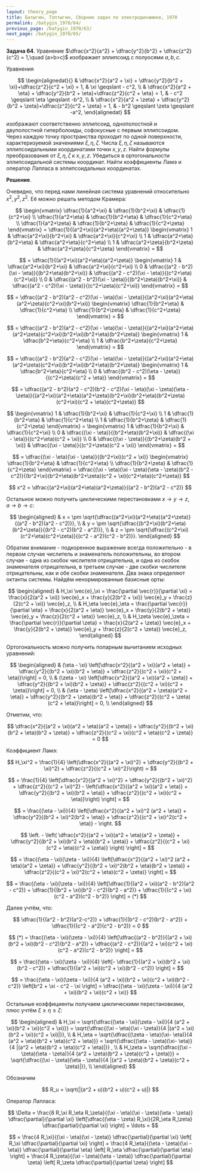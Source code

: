 ```yaml
---
layout: theory_page
title: Батыгин, Топтыгин, Сборник задач по электродинамике, 1970
permalink: /batygin_1970/64/
previous_page: /batygin_1970/63/
next_page: /batygin_1970/65/
---
```


**Задача 64**. Уравнение $\dfrac{x^2}{a^2} + \dfrac{y^2}{b^2} + \dfrac{z^2}{c^2} = 1,\quad (a>b>c)$ изображает эллипсоид с полуосями $a, b, c$.

Уравнения 

$$
\begin{alignedat}{}
& \dfrac{x^2}{a^2 + \xi} + \dfrac{y^2}{b^2 + \xi}+\dfrac{z^2}{c^2 + \xi} = 1, & \xi \geqslant - c^2, \\
& \dfrac{x^2}{a^2 + \eta} + \dfrac{y^2}{b^2 + \eta}+\dfrac{z^2}{c^2 + \eta} = 1, & - c^2 \geqslant \eta \geqslant -b^2, \\
& \dfrac{x^2}{a^2 + \zeta} + \dfrac{y^2}{b^2 + \zeta}+\dfrac{z^2}{c^2 + \zeta} = 1, & - b^2 \geqslant \zeta \geqslant -a^2,
\end{alignedat}
$$

изображают соответственно эллипсоид, однополостной и двуполостной гиперболоиды, софокусные с первым эллипсоидом. Через каждую точку пространства проходит по одной поверхности, характеризуемой значениями $\xi, \eta, \zeta$. Числа $\xi, \eta, \zeta$ называются эллипсоидальными координатами точки $x, y, z$. Найти формулы преобразования от $\xi, \eta, \zeta$ к $x, y, z$. Убедиться в ортогональности эллипсоидальной системы координат. Найти коэффициенты Ламэ и оператор Лапласа в эллипсоидальных координатах.

**Решение**. 

Очевидно, что перед нами линейная система уравнений относительно $x^2, y^2, z^2.$ Её можно решать методом Крамера:

$$
\begin{vmatrix}
\dfrac{1}{a^2+\xi} & \dfrac{1}{b^2+\xi} & \dfrac{1}{c^2+\xi} \\
\dfrac{1}{a^2+\eta} & \dfrac{1}{b^2+\eta} & \dfrac{1}{c^2+\eta} \\
\dfrac{1}{a^2+\zeta} & \dfrac{1}{b^2+\zeta} & \dfrac{1}{c^2+\zeta} 
\end{vmatrix} =
\dfrac{1}{(a^2+\xi)(a^2+\eta)(a^2+\zeta)} \begin{vmatrix}
1 & \dfrac{a^2+\xi}{b^2+\xi} & \dfrac{a^2+\xi}{c^2+\xi} \\
1 & \dfrac{a^2+\eta}{b^2+\eta} & \dfrac{a^2+\eta}{c^2+\eta} \\
1 & \dfrac{a^2+\zeta}{b^2+\zeta} & \dfrac{a^2+\zeta}{c^2+\zeta} 
\end{vmatrix} =
$$

$$
= \dfrac{1}{(a^2+\xi)(a^2+\eta)(a^2+\zeta)} \begin{vmatrix}
1 & \dfrac{a^2+\xi}{b^2+\xi} & \dfrac{a^2+\xi}{c^2+\xi} \\
0 & \dfrac{(a^2 - b^2)(\xi - \eta)}{(b^2+\eta)(b^2+\xi)} & \dfrac{(a^2 - c^2)(\xi - \eta)}{(c^2+\eta)(c^2+\xi)} \\
0 & \dfrac{(a^2 - b^2)(\xi - \zeta)}{(b^2+\zeta)(b^2+\xi)} & \dfrac{(a^2 - c^2)(\xi - \zeta)}{(c^2+\zeta)(c^2+\xi)} 
\end{vmatrix} =
$$

$$
= \dfrac{(a^2 - b^2)(a^2 - c^2)(\xi - \eta)(\xi - \zeta)}{(a^2+\xi)(a^2+\eta)(a^2+\zeta)(c^2+\xi)(b^2+\xi)} \begin{vmatrix}
\dfrac{1}{b^2+\eta} & \dfrac{1}{c^2+\eta} \\
\dfrac{1}{b^2+\zeta} & \dfrac{1}{c^2+\zeta} 
\end{vmatrix} =
$$

$$
= \dfrac{(a^2 - b^2)(a^2 - c^2)(\xi - \eta)(\xi - \zeta)}{(a^2+\xi)(a^2+\eta)(a^2+\zeta)(c^2+\xi)(b^2+\xi)(b^2+\eta)(b^2+\zeta)} \begin{vmatrix}
1 & \dfrac{b^2+\eta}{c^2+\eta} \\
1 & \dfrac{b^2+\zeta}{c^2+\zeta} 
\end{vmatrix} =
$$

$$
= \dfrac{(a^2 - b^2)(a^2 - c^2)(\xi - \eta)(\xi - \zeta)}{(a^2+\xi)(a^2+\eta)(a^2+\zeta)(c^2+\xi)(b^2+\xi)(b^2+\eta)(b^2+\zeta)} \begin{vmatrix}
1 & \dfrac{b^2+\eta}{c^2+\eta} \\
0 & \dfrac{(b^2 - c^2)(\eta - \zeta)}{(c^2+\zeta)(c^2 + \eta)} 
\end{vmatrix} =
$$

$$
= \dfrac{(a^2 - b^2)(a^2 - c^2)(b^2 - c^2)(\xi - \eta)(\xi - \zeta)(\eta - \zeta)}{(a^2+\xi)(a^2+\eta)(a^2+\zeta)(b^2+\xi)(b^2+\eta)(b^2+\zeta)(c^2+\xi)(c^2 + \eta)(c^2+\zeta)}
$$

$$
\begin{vmatrix}
1 & \dfrac{1}{b^2+\xi} & \dfrac{1}{c^2+\xi} \\
1 & \dfrac{1}{b^2+\eta} & \dfrac{1}{c^2+\eta} \\
1 & \dfrac{1}{b^2+\zeta} & \dfrac{1}{c^2+\zeta} 
\end{vmatrix} = 
\begin{vmatrix}
1 & \dfrac{1}{b^2+\xi} & \dfrac{1}{c^2+\xi} \\
0 & \dfrac{(\xi - \eta)}{(b^2+\eta)(b^2+\xi)} & \dfrac{(\xi - \eta)}{(c^2+\eta)(c^2 + \xi)} \\
0 & \dfrac{(\xi - \zeta)}{(b^2+\zeta)(b^2 + \xi)} & \dfrac{(\xi - \zeta)}{(c^2+\zeta)(c^2 + \xi)} 
\end{vmatrix} =
$$

$$
= \dfrac{(\xi - \eta)(\xi - \zeta)}{(b^2+\xi)(c^2 + \xi)}
\begin{vmatrix}
\dfrac{1}{b^2+\eta} & \dfrac{1}{c^2+\eta} \\
\dfrac{1}{b^2+\zeta} & \dfrac{1}{c^2+\zeta} 
\end{vmatrix} = 
\dfrac{(\xi - \eta)(\xi - \zeta)(\eta - \zeta)(b^2 - c^2)}{(b^2+\xi)(b^2+\eta)(b^2+\zeta)(c^2 + \xi)(c^2+\eta)(c^2+\zeta)}
$$

$$
x^2 = \dfrac{(a^2+\xi)(a^2+\eta)(a^2+\zeta)}{(a^2 - b^2)(a^2 - c^2)}
$$

Остальное можно получить циклическими перестановками $x\to y\to z, a\to b \to c$:

$$
\begin{aligned}
& x = \pm \sqrt{\dfrac{(a^2+\xi)(a^2+\eta)(a^2+\zeta)}{(a^2 - b^2)(a^2 - c^2)}}, \\
& y = \pm \sqrt{\dfrac{(b^2+\xi)(b^2+\eta)(b^2+\zeta)}{(b^2 - c^2)(b^2 - a^2)}}, \\
& z = \pm \sqrt{\dfrac{(c^2+\xi)(c^2+\eta)(c^2+\zeta)}{(c^2 - a^2)(c^2 - b^2)}}.
\end{aligned}
$$

Обратим внимание - подкоренное выражение всегда положительно - в первом случае числитель и знаменатель положительны, во втором случае - одна из скобок числителя отрицательна, и одна из скобок знаменателя отрицательна, в третьем случае - две скобки числителя отрицательны, как и обе скобки знаменателя. Два знака определяют октанты системы. Найдём ненормированные базисные орты:

$$
\begin{aligned}
& H_\xi \vec{e}_\xi = \frac{\partial \vec{r}}{\partial \xi} = 
\frac{x}{2(a^2 + \xi)} \vec{e}_x + \frac{y}{2(b^2 + \xi)} \vec{e}_y + \frac{z}{2(c^2 + \xi)} \vec{e}_z, \\
& H_\eta \vec{e}_\eta = \frac{\partial \vec{r}}{\partial \eta} = 
\frac{x}{2(a^2 + \eta)} \vec{e}_x + \frac{y}{2(b^2 + \eta)} \vec{e}_y + \frac{z}{2(c^2 + \eta)} \vec{e}_z, \\
& H_\zeta \vec{e}_\zeta = \frac{\partial \vec{r}}{\partial \zeta} = 
\frac{x}{2(a^2 + \zeta)} \vec{e}_x + \frac{y}{2(b^2 + \zeta)} \vec{e}_y + \frac{z}{2(c^2 + \zeta)} \vec{e}_z,
\end{aligned}
$$

Ортогональность можно получить попарным вычитанием исходных уравнений:

$$
\begin{aligned}
& (\eta - \xi) \left[\dfrac{x^2}{(a^2 + \xi)(a^2 + \eta)} + \dfrac{y^2}{(b^2 + \xi)(b^2 + \eta)} + \dfrac{z^2}{(c^2 + \xi)(c^2 + \eta)}\right] = 0, \\
& (\zeta - \xi) \left[\dfrac{x^2}{(a^2 + \xi)(a^2 + \zeta)} + \dfrac{y^2}{(b^2 + \xi)(b^2 + \zeta)} + \dfrac{z^2}{(c^2 + \xi)(c^2 + \zeta)}\right] = 0, \\
& (\eta - \zeta) \left[\dfrac{x^2}{(a^2 + \zeta)(a^2 + \eta)} + \dfrac{y^2}{(b^2 + \zeta)(b^2 + \eta)} + \dfrac{z^2}{(c^2 + \zeta)(c^2 + \eta)}\right] = 0, \\
\end{aligned}
$$

Отметим, что:

$$
\dfrac{x^2}{(a^2 + \xi)(a^2 + \eta)(a^2 + \zeta)} + \dfrac{y^2}{(b^2 + \xi)(b^2 + \eta)(b^2 + \zeta)} + \dfrac{z^2}{(c^2 + \xi)(c^2 + \eta)(c^2 + \zeta)} = 0
$$

Коэффициент Ламэ:

$$
H_\xi^2 = \frac{1}{4} \left(\dfrac{x^2}{(a^2 + \xi)^2} + \dfrac{y^2}{(b^2 + \xi)^2} + \dfrac{z^2}{(c^2 + \xi)^2}\right) =
$$

$$
= \frac{1}{4} \left[\dfrac{x^2}{(a^2 + \xi)^2} + \dfrac{y^2}{(b^2 + \xi)^2} + \dfrac{z^2}{(c^2 + \xi)^2} - \left(\dfrac{x^2}{(a^2 + \xi)(a^2 + \eta)} + \dfrac{y^2}{(b^2 + \xi)(b^2 + \eta)} + \dfrac{z^2}{(c^2 + \xi)(c^2 + \eta)}\right) \right] =
$$

$$
= \frac{(\eta - \xi)}{4} \left[\dfrac{x^2}{(a^2 + \xi)^2 (a^2 + \eta)} + \dfrac{y^2}{(b^2 + \xi)^2(b^2 + \eta)} + \dfrac{z^2}{(c^2 + \xi)^2(c^2 + \eta)} - \right.
$$

$$
\left. - \left( \dfrac{x^2}{(a^2 + \xi)(a^2 + \eta)(a^2 + \zeta)} + \dfrac{y^2}{(b^2 + \xi)(b^2 + \eta)(b^2 + \zeta)} + \dfrac{z^2}{(c^2 + \xi)(c^2 + \eta)(c^2 + \zeta)} \right) \right] =
$$

$$
= \frac{(\eta - \xi)(\zeta - \xi)}{4} \left[\dfrac{x^2}{(a^2 + \xi)^2 (a^2 + \eta)(a^2 + \zeta)} + \dfrac{y^2}{(b^2 + \xi)^2(b^2 + \eta)(b^2 + \zeta)} + \dfrac{z^2}{(c^2 + \xi)^2(c^2 + \eta)(c^2 + \zeta)} \right] =
$$

$$
= \frac{(\eta - \xi)(\zeta - \xi)}{4} \left[\dfrac{1}{(a^2 + \xi)(a^2 - b^2)(a^2 - c^2)} + \dfrac{1}{(b^2 + \xi)(b^2 - c^2)(b^2 - a^2)} + \dfrac{1}{(c^2 + \xi)(c^2 - a^2)(c^2 - b^2)} \right] = (*)
$$

Далее учтём, что:

$$
\dfrac{1}{(a^2 - b^2)(a^2-c^2)} + \dfrac{1}{(b^2 - c^2)(b^2 - a^2)} + \dfrac{1}{(c^2 - a^2)(c^2 - b^2)} = 0
$$

$$
(*) = \frac{(\eta - \xi)(\zeta - \xi)}{4} \left[\dfrac{(a^2 - b^2)}{(a^2 + \xi)(b^2 + \xi)(b^2 - c^2)(b^2 - a^2)} + \dfrac{(a^2 - c^2)}{(a^2 + \xi)(c^2 + \xi)(c^2 - a^2)(c^2 - b^2)} \right] =
$$

$$
= \frac{(\eta - \xi)(\zeta - \xi)}{4} \left[- \dfrac{1}{(a^2 + \xi)(b^2 + \xi)(b^2 - c^2)} + \dfrac{1}{(a^2 + \xi)(c^2 + \xi)(b^2 - c^2)} \right] =
$$

$$
= \frac{(\eta - \xi)(\zeta - \xi)}{4 (a^2 + \xi)(b^2 + \xi)(c^2 + \xi)(b^2 - c^2)} \left[b^2 + \xi - c^2 - \xi \right] = \dfrac{(\eta - \xi)(\zeta - \xi)}{4 (a^2 + \xi)(b^2 + \xi)(c^2 + \xi)}
$$

Остальные коэффициенты получаем циклическими перестановками, плюс учтём $\xi \geqslant \eta \geqslant \zeta$:

$$
\begin{aligned}
& H_\xi = \sqrt{\dfrac{(\eta - \xi)(\zeta - \xi)}{4 (a^2 + \xi)(b^2 + \xi)(c^2 + \xi)}} = \sqrt{\dfrac{(\xi - \eta)(\xi - \zeta)}{4 |(a^2 + \xi)(b^2 + \xi)(c^2 + \xi)|}}, \\
& H_\eta = \sqrt{\dfrac{(\zeta - \eta)(\xi- \eta)}{4 (a^2 + \eta)(b^2 + \eta)(c^2 + \eta)}} = \sqrt{\dfrac{(\eta - \zeta)(\xi- \eta)}{4 |(a^2 + \eta)(b^2 + \eta)(c^2 + \eta)|}} , \\
& H_\zeta = \sqrt{\dfrac{(\xi - \zeta)(\eta - \zeta)}{4 (a^2 + \zeta)(b^2 + \zeta)(c^2 + \zeta)}} = \sqrt{\dfrac{(\xi - \zeta)(\eta - \zeta)}{4 |(a^2 + \zeta)(b^2 + \zeta)(c^2 + \zeta)|}}, \\
\end{aligned}
$$

Обозначим

$$
R_u = \sqrt{|(a^2 + u)(b^2 + u)(c^2 + u)|}
$$

Оператор Лапласа:

$$
\Delta = \frac{8 R_\xi R_\eta R_\zeta}{(\xi - \eta)(\xi - \zeta)(\eta - \zeta)} \dfrac{\partial}{\partial \xi} \left[\dfrac{(\eta - \zeta) R_\xi}{2R_\eta R_\zeta} \dfrac{\partial}{\partial \xi} \right] + \ldots =
$$

$$
= \frac{4 R_\xi}{(\xi - \eta)(\xi - \zeta)} \dfrac{\partial}{\partial \xi} \left[ R_\xi \dfrac{\partial}{\partial \xi} \right] + \frac{4 R_\eta}{(\eta - \zeta)(\xi - \eta)} \dfrac{\partial}{\partial \eta} \left[ R_\eta \dfrac{\partial}{\partial \eta} \right] + \frac{4 R_\zeta}{(\xi - \zeta)(\eta - \zeta)} \dfrac{\partial}{\partial \zeta} \left[ R_\zeta \dfrac{\partial}{\partial \zeta} \right]
$$

